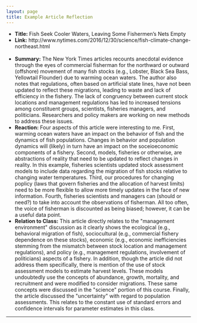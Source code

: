 ```yaml
---
layout: page
title: Example Article Reflection
---
```


<ul class="list-unstyled">
<li><b>Title:</b> Fish Seek Cooler Waters, Leaving Some Fishermen’s Nets Empty</li>
<li><b>Link:</b> http://www.nytimes.com/2016/12/30/science/fish-climate-change-northeast.html </li>
<br>
<li><b>Summary:</b> The New York Times articles recounts anecdotal evidence through the eyes of commercial fisherman for the northward or outward (offshore) movement of many fish stocks (e.g., Lobster, Black Sea Bass, Yellowtail Flounder) due to warming ocean waters. The author also notes that regulations, often based on artificial state lines, have not been updated to reflect these migrations, leading to waste and lack of efficiency in the fishery. The lack of congruency between current stock locations and management regulations has led to increased tensions among constituent groups, scientists, fisheries managers, and politicians. Researchers and policy makers are working on new methods to address these issues.</li>
<li><b>Reaction:</b> Four aspects of this article were interesting to me. First, warming ocean waters have an impact on the behavior of fish and the dynamics of fish populations. Changes in behavior and population dynamics will (likely) in turn have an impact on the soceioeconomic components of a fishery. Second, models, fisheries or otherwise, are abstractions of reality that need to be updated to reflect changes in reality. In this example, fisheries scientists updated stock assessment models to include data regarding the migration of fish stocks relative to changing water temperatures. Third, our procedures for changing poplicy (laws that govern fisheries and the allocation of harvest limits) need to be more flexible to allow more timely updates in the face of new information. Fourth, fisheries scientists and managers can (should or need?) to take into account the observations of fisherman. All too often, the voice of fisherman is discounted as being biased; however, it can be a useful data point.</li>
<li><b>Relation to Class:</b> This article directly relates to the "management environment" discussion as it clearly shows the ecological (e.g., behavioral migration of fish), sociocultural (e.g., commercial fishery dependence on these stocks), economic (e.g., economic inefficiencies stemming from the mismatch between stock location and management regulations), and policy (e.g., management regulations, involvement of politicians) aspects of a fishery. In addition, though the article did not address them specifically, there is mention of the use of stock assessment models to estimate harvest levels. These models undoubtedly use the concepts of abundance, growth, mortality, and recruitment and were modified to consider migrations. These same concepts were discussed in the "science" portion of this course. Finally, the article discussed the "uncertainty" with regard to population assessments. This relates to the constant use of standard errors and confidence intervals for parameter estimates in this class.</li>
</ul>

----
